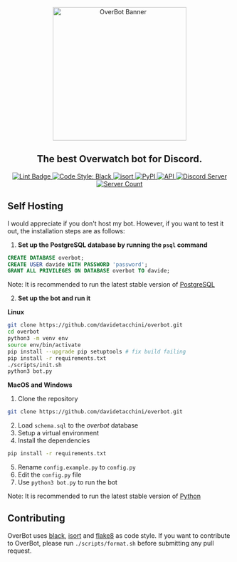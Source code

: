 <p align="center">
  <img src="https://i.imgur.com/vWZBpjj.png" alt="OverBot Banner" width="300"/>
</p>
<h2 align="center">The best Overwatch bot for Discord.</h2>

<p align="center">
  <a href="https://github.com/davidetacchini/overbot/actions" traget="_blank">
    <img src="https://github.com/davidetacchini/overbot/workflows/Lint/badge.svg" alt="Lint Badge" />
  </a>
  <a href="https://github.com/psf/black" traget="_blank">
    <img src="https://img.shields.io/badge/code%20style-black-000000.svg" alt="Code Style: Black" />
  </a>
  <a href="https://pycqa.github.io/isort/" target="_blank">
    <img src="https://img.shields.io/badge/%20imports-isort-%231674b1?style=flat&labelColor=ef8336" alt="isort" />
  </a>
  <a href="https://pypi.org/project/py-cord/" traget="_blank">
    <img src="https://img.shields.io/pypi/v/py-cord?label=py-cord" alt="PyPI" />
  </a>
  <a href="https://ow-api.com/docs/" traget="_blank">
    <img src="https://img.shields.io/badge/API-ow--api-orange" alt="API" />
  </a>
  <a href="https://discord.com/invite/8g3jnxv" traget="_blank">
  <img src="https://discord.com/api/guilds/550685823784321035/embed.png" alt="Discord Server" />
  </a>
  <a href="https://top.gg/bot/547546531666984961" traget="_blank">
    <img src="https://top.gg/api/widget/servers/547546531666984961.svg?noavatar=true" alt="Server Count" />
  </a>
</p>

Self Hosting
------
I would appreciate if you don't host my bot.
However, if you want to test it out, the installation steps are as follows:

1. **Set up the PostgreSQL database by running the `psql` command**
```sql
CREATE DATABASE overbot;
CREATE USER davide WITH PASSWORD 'password';
GRANT ALL PRIVILEGES ON DATABASE overbot TO davide;
```
Note: It is recommended to run the latest stable version of [PostgreSQL](https://www.postgresql.org/docs/release/)

2. **Set up the bot and run it**

**Linux**
```bash
git clone https://github.com/davidetacchini/overbot.git
cd overbot
python3 -m venv env
source env/bin/activate
pip install --upgrade pip setuptools # fix build failing
pip install -r requirements.txt
./scripts/init.sh
python3 bot.py
```

**MacOS and Windows**
1. Clone the repository
```bash
git clone https://github.com/davidetacchini/overbot.git
```
2. Load `schema.sql` to the *overbot* database
3. Setup a virtual environment
4. Install the dependencies
```bash
pip install -r requirements.txt
```
5. Rename `config.example.py` to `config.py`
6. Edit the `config.py` file
7. Use `python3 bot.py` to run the bot

Note: It is recommended to run the latest stable version of [Python](https://www.python.org/doc/versions/)

Contributing
------
OverBot uses [black](https://pypi.org/project/black/), [isort](https://pypi.org/project/isort/) and [flake8](https://pypi.org/project/flake8/) as code style.
If you want to contribute to OverBot, please run `./scripts/format.sh` before submitting any pull request.
